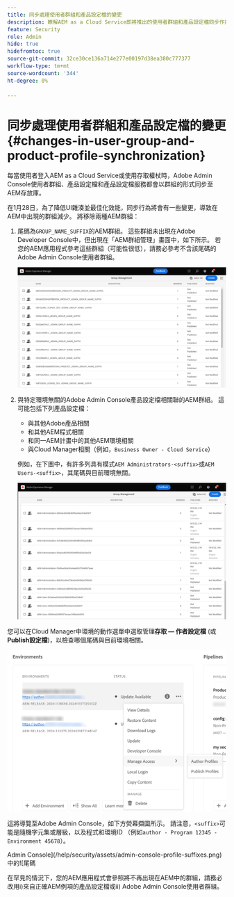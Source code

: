 ```yaml
---
title: 同步處理使用者群組和產品設定檔的變更
description: 瞭解AEM as a Cloud Service即將推出的使用者群組和產品設定檔同步作業中的變更
feature: Security
role: Admin
hide: true
hidefromtoc: true
source-git-commit: 32ce30ce136a714e277e00197d38ea380c777377
workflow-type: tm+mt
source-wordcount: '344'
ht-degree: 0%

---
```



# 同步處理使用者群組和產品設定檔的變更 {#changes-in-user-group-and-product-profile-synchronization}

每當使用者登入AEM as a Cloud Service或使用存取權杖時，Adobe Admin Console使用者群組、產品設定檔和產品設定檔服務都會以群組的形式同步至AEM存放庫。

在1月28日，為了降低UI雜湊並最佳化效能，同步行為將會有一些變更，導致在AEM中出現的群組減少。 將移除兩種AEM群組：

1. 尾碼為`GROUP_NAME_SUFFIX`的AEM群組。 這些群組未出現在Adobe Developer Console中，但出現在「AEM群組管理」畫面中，如下所示。 若您的AEM應用程式參考這些群組（可能性很低），請務必參考不含該尾碼的Adobe Admin Console使用者群組。

   ![已移除群組1](/help/security/assets/removed-groups-1.png)

1. 與特定環境無關的Adobe Admin Console產品設定檔相關聯的AEM群組。 這可能包括下列產品設定檔：

   * 與其他Adobe產品相關
   * 和其他AEM程式相關
   * 和同一AEM計畫中的其他AEM環境相關
   * 與Cloud Manager相關（例如，`Business Owner - Cloud Service`）

   例如，在下圖中，有許多列具有模式`AEM Administrators-<suffix>`或`AEM Users-<suffix>`，其尾碼與目前環境無關。

   ![已移除群組2](/help/security/assets/removed-groups-2.png)

您可以在Cloud Manager中環境的動作選單中選取管理&#x200B;**存取 — 作者設定檔** (或&#x200B;**Publish設定檔**)，以檢查哪個尾碼與目前環境相關。

![檢查尾碼](/help/security/assets/suffix-check.png)

這將導覽至Adobe Admin Console，如下方熒幕擷圖所示。 請注意，`<suffix>`可能是隨機字元集或層級，以及程式和環境ID （例如`author - Program 12345 - Environment 45678`）。

Admin Console](/help/security/assets/admin-console-profile-suffixes.png)中的![尾碼

在罕見的情況下，您的AEM應用程式會參照將不再出現在AEM中的群組，請務必改用i)來自正確AEM例項的產品設定檔或ii) Adobe Admin Console使用者群組。
